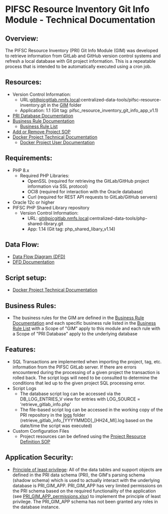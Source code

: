 # PIFSC Resource Inventory Git Info Module - Technical Documentation

## Overview:
The PIFSC Resource Inventory (PRI) Git Info Module (GIM) was developed to retrieve information from GitLab and GitHub version control systems and refresh a local database with Git project information.  This is a repeatable process that is intended to be automatically executed using a cron job.  

## Resources:
-   Version Control Information:
    -   URL:git@picgitlab.nmfs.local:centralized-data-tools/pifsc-resource-inventory.git in the [GIM](../) folder
    -   Application: 1.1 (Git tag: pifsc_resource_inventory_git_info_app_v1.1)
-   [PRI Database Documentation](../../docs/PIFSC%20Resource%20Inventory%20Database%20Documentation.md)
-   [Business Rule Documentation](../../docs/PIFSC%20Resource%20Inventory%20-%20Business%20Rule%20Documentation.md)
    -   [Business Rule List](../../docs/PRI%20Business%20Rule%20List.xlsx)
-   [Add or Remove Project SOP](../../docs/PIFSC%20Resource%20Inventory%20-%20Add%20or%20Remove%20Project%20SOP.md)
-   [Docker Project Technical Documentation](../../docs/PIFSC%20Resource%20Inventory%20Docker%20App%20-%20Technical%20Documentation.md)
    -   [Docker Project User Documentation](../../docs/PIFSC%20Resource%20Inventory%20Docker%20App%20-%20User%20Documentation.md)

## Requirements:
-   PHP 8.x
    -   Required PHP Libraries:
        -   OpenSSL (required for retrieving the GitLab/GitHub project information via SSL protocol)
        -   OCI8 (required for interaction with the Oracle database)
        -   Curl (required for REST API requests to GitLab/GitHub servers)
-   Oracle 12c or higher
-   PIFSC PHP Shared Library repository
    -   Version Control Information:
        -   URL: git@picgitlab.nmfs.local:centralized-data-tools/php-shared-library.git
        -   App: 1.14 (Git tag: php_shared_libary_v1.14)

## Data Flow:
-   [Data Flow Diagram (DFD)](../../docs/DFD/PRI_DFD.drawio.png)
-   [DFD Documentation](../../docs/DFD/PIFSC%20Resource%20Inventory%20Data%20Flow%20Diagram%20Documentation.md)

## Script setup:
-   [Docker Project Technical Documentation](../../docs/PIFSC%20Resource%20Inventory%20Docker%20App%20-%20Technical%20Documentation.md)

## Business Rules:
-   The business rules for the GIM are defined in the [Business Rule Documentation](../../docs/PIFSC%20Resource%20Inventory%20-%20Business%20Rule%20Documentation.md) and each specific business rule listed in the [Business Rule List](../../docs/PRI%20Business%20Rule%20List.xlsx) with a Scope of "GIM" apply to this module and each rule with a Scope of "PRI Database" apply to the underlying database

## Features:
-   SQL Transactions are implemented when importing the project, tag, etc. information from the PIFSC GitLab server.  If there are errors encountered during the processing of a given project the transaction is rolled back.  The script logs will need to be consulted to determine the conditions that led up to the given project SQL processing error.  
-   Script Logs
    -   The database script log can be accessed via the DB_LOG_ENTRIES_V view for entries with LOG_SOURCE = 'retrieve_gitlab_info.php'
    -   The file-based script log can be accessed in the working copy of the PRI repository in the [logs](../application_code/logs) folder (retrieve_gitlab_info_[YYYYMMDD]_[HH24_MI].log based on the date/time the script was executed)
-   Custom Configuration Files
    -   Project resources can be defined using the [Project Resource Definition SOP](./Project%20Resource%20Definition%20SOP.md)

## Application Security:
-   [Principle of least privilege](https://docs.google.com/document/d/15qW2pDHM8bebmNJ76AfC-SgICKQPGmKSiUkXbrZ7OVQ/edit?usp=sharing): All of the data tables and support objects are defined in the PRI data schema (PRI), the GIM's parsing schema (shadow schema) which is used to actually interact with the underlying database is PRI_GIM_APP. PRI_GIM_APP has very limited permissions on the PRI schema based on the required functionality of the application (see [PRI_GIM_APP_permissions.xlsx](./PRI_GIM_APP_permissions.xlsx)) to implement the principle of least privilege. The PRI_GIM_APP schema has not been granted any roles in the database instance.
